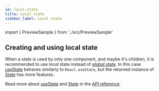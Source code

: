 ```yaml
---
id: local-state
title: Local state
sidebar_label: Local state
---
```


import { PreviewSample } from '../src/PreviewSample'

## Creating and using local state

When a state is used by only one component, and maybe it's children,
it is recommended to use *local* state instead of [*global* state](global-state).
In this case [useState](typedoc-hookstate-core#usestate) behaves similarly to `React.useState`, but the
returned instance of [State](typedoc-hookstate-core#state) has more features.

<PreviewSample example="local-getting-started" />

Read more about [useState](typedoc-hookstate-core#usestate) and [State](typedoc-hookstate-core#state) in the [API reference](typedoc-hookstate-core).
